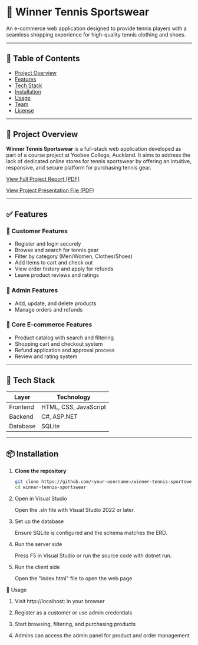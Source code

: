 # 🎾 Winner Tennis Sportswear

An e-commerce web application designed to provide tennis players with a seamless shopping experience for high-quality tennis clothing and shoes.

---

## 📌 Table of Contents
- [Project Overview](##project-overview)
- [Features](#features)
- [Tech Stack](#tech-stack)
- [Installation](#installation)
- [Usage](#usage)
- [Team](#team)
- [License](#license)

---

## 🚀 Project Overview

**Winner Tennis Sportswear** is a full-stack web application developed as part of a course project at Yoobee College, Auckland. It aims to address the lack of dedicated online stores for tennis sportswear by offering an intuitive, responsive, and secure platform for purchasing tennis gear.

[View Full Project Report (PDF)](./Winner%20Tennis%20Sportswear%20Project%20Report%20.pdf)


[View Project Presentation File (PDF)](./Winner%20Tennis%20sportwears%20Project%20Presentation.pdf)

---

## ✅ Features

### 👤 Customer Features
- Register and login securely
- Browse and search for tennis gear
- Filter by category (Men/Women, Clothes/Shoes)
- Add items to cart and check out
- View order history and apply for refunds
- Leave product reviews and ratings

### 🔧 Admin Features
- Add, update, and delete products
- Manage orders and refunds

### 🛒 Core E-commerce Features
- Product catalog with search and filtering
- Shopping cart and checkout system
- Refund application and approval process
- Review and rating system

---

## 🧰 Tech Stack

| Layer        | Technology         |
|--------------|--------------------|
| Frontend     | HTML, CSS, JavaScript |
| Backend      | C#, ASP.NET        |
| Database     | SQLite             |

---

## 📦 Installation

1. **Clone the repository**
   ```bash
   git clone https://github.com/<your-username>/winner-tennis-sportswear.git
   cd winner-tennis-sportswear
2.  Open in Visual Studio

    Open the .sln file with Visual Studio 2022 or later.

3.  Set up the database
   
    Ensure SQLite is configured and the schema matches the ERD.

4.  Run the server side

    Press F5 in Visual Studio or run the source code with dotnet run.

5. Run the client side

   Open the "index.html" file to open the web page

🧪 Usage
1. Visit http://localhost:<port> in your browser

2. Register as a customer or use admin credentials

3. Start browsing, filtering, and purchasing products

4. Admins can access the admin panel for product and order management
